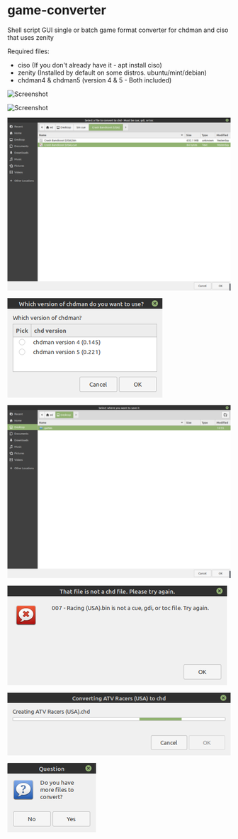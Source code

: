# game-converter
Shell script GUI single or batch game format converter for chdman and ciso that uses zenity

Required files:

* ciso (If you don't already have it - apt install ciso)
* zenity (Installed by default on some distros. ubuntu/mint/debian)
* chdman4 & chdman5 (version 4 & 5 - Both included)

![Screenshot](https://github.com/Justme488/game-converter/blob/master/screenshots/gc1.png)

![Screenshot](https://github.com/Justme488/game-converter/blob/master/screenshots/gc2.png)

![Screenshot](https://github.com/Justme488/game-converter/blob/master/screenshots/gc3.png)

![Screenshot](https://github.com/Justme488/game-converter/blob/master/screenshots/gc4.png)

![Screenshot](https://github.com/Justme488/game-converter/blob/master/screenshots/gc5.png)

![Screenshot](https://github.com/Justme488/game-converter/blob/master/screenshots/gc6.png)

![Screenshot](https://github.com/Justme488/game-converter/blob/master/screenshots/gc7.png)

![Screenshot](https://github.com/Justme488/game-converter/blob/master/screenshots/gc8.png)
